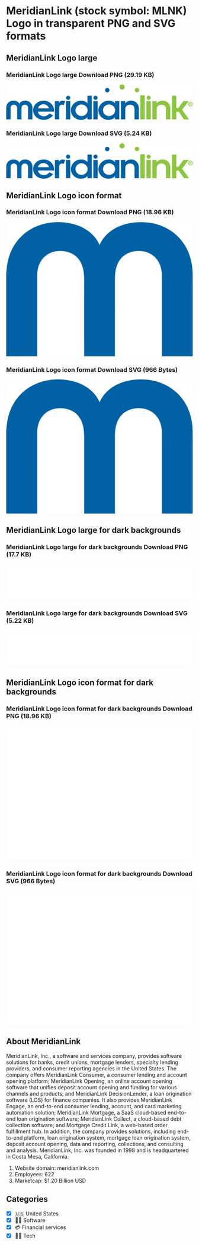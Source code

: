 # MeridianLink (stock symbol: MLNK) Logo in transparent PNG and SVG formats

## MeridianLink Logo large

### MeridianLink Logo large Download PNG (29.19 KB)

![MeridianLink Logo large Download PNG (29.19 KB)](/img/orig/MLNK_BIG-cd708992.png)

### MeridianLink Logo large Download SVG (5.24 KB)

![MeridianLink Logo large Download SVG (5.24 KB)](/img/orig/MLNK_BIG-a6ad1ecf.svg)

## MeridianLink Logo icon format

### MeridianLink Logo icon format Download PNG (18.96 KB)

![MeridianLink Logo icon format Download PNG (18.96 KB)](/img/orig/MLNK-fe8bf4e6.png)

### MeridianLink Logo icon format Download SVG (966 Bytes)

![MeridianLink Logo icon format Download SVG (966 Bytes)](/img/orig/MLNK-675db7d4.svg)

## MeridianLink Logo large for dark backgrounds

### MeridianLink Logo large for dark backgrounds Download PNG (17.7 KB)

![MeridianLink Logo large for dark backgrounds Download PNG (17.7 KB)](/img/orig/MLNK_BIG.D-b2ec3549.png)

### MeridianLink Logo large for dark backgrounds Download SVG (5.22 KB)

![MeridianLink Logo large for dark backgrounds Download SVG (5.22 KB)](/img/orig/MLNK_BIG.D-e4a525cf.svg)

## MeridianLink Logo icon format for dark backgrounds

### MeridianLink Logo icon format for dark backgrounds Download PNG (18.96 KB)

![MeridianLink Logo icon format for dark backgrounds Download PNG (18.96 KB)](/img/orig/MLNK.D-9783fcf4.png)

### MeridianLink Logo icon format for dark backgrounds Download SVG (966 Bytes)

![MeridianLink Logo icon format for dark backgrounds Download SVG (966 Bytes)](/img/orig/MLNK.D-1976a212.svg)

## About MeridianLink

MeridianLink, Inc., a software and services company, provides software solutions for banks, credit unions, mortgage lenders, specialty lending providers, and consumer reporting agencies in the United States. The company offers MeridianLink Consumer, a consumer lending and account opening platform; MeridianLink Opening, an online account opening software that unifies deposit account opening and funding for various channels and products; and MeridianLink DecisionLender, a loan origination software (LOS) for finance companies. It also provides MeridianLink Engage, an end-to-end consumer lending, account, and card marketing automation solution; MeridianLink Mortgage, a SaaS cloud-based end-to-end loan origination software; MeridianLink Collect, a cloud-based debt collection software; and Mortgage Credit Link, a web-based order fulfillment hub. In addition, the company provides solutions, including end-to-end platform, loan origination system, mortgage loan origination system, deposit account opening, data and reporting, collections, and consulting and analysis. MeridianLink, Inc. was founded in 1998 and is headquartered in Costa Mesa, California.

1. Website domain: meridianlink.com
2. Employees: 622
3. Marketcap: $1.20 Billion USD


## Categories
- [x] 🇺🇸 United States
- [x] 👨‍💻 Software
- [x] 💳 Financial services
- [x] 👩‍💻 Tech
